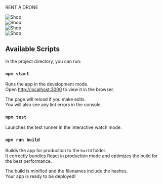 RENT A DRONE

<img src="https://i.ibb.co/pKFBFyW/img-one.jpg" alt="Shop">

<br>

<img src="https://i.ibb.co/rvQ02zC/img-two.jpg" alt="Shop">

<br>

<img src="https://i.ibb.co/3d12qVq/img-three.jpg" alt="Shop">

<br>

<img src="https://i.ibb.co/JzKpcVz/img-four.jpg" alt="Shop">


## Available Scripts

In the project directory, you can run:

### `npm start`

Runs the app in the development mode.<br>
Open [http://localhost:3000](http://localhost:3000) to view it in the browser.

The page will reload if you make edits.<br>
You will also see any lint errors in the console.

### `npm test`

Launches the test runner in the interactive watch mode.<br>

### `npm run build`

Builds the app for production to the `build` folder.<br>
It correctly bundles React in production mode and optimizes the build for the best performance.

The build is minified and the filenames include the hashes.<br>
Your app is ready to be deployed!